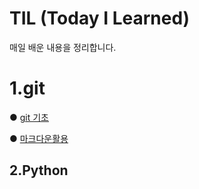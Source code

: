 # TIL (Today I Learned)

매일 배운 내용을 정리합니다.

# 1.git

● [git 기초](./git.md)

● [마크다운활용](./markdown.md)



## 2.Python

